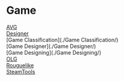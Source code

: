 ﻿---
layout: default
---

# Game

[AVG](./AVG/)  
[Designer](./Designer/)  
[Game Classification](./Game Classification/)  
[Game Designer](./Game Designer/)  
[Game Designing](./Game Designing/)  
[OLG](./OLG/)  
[Rouguelike](./Rouguelike/)  
[SteamTools](./SteamTools/)  
